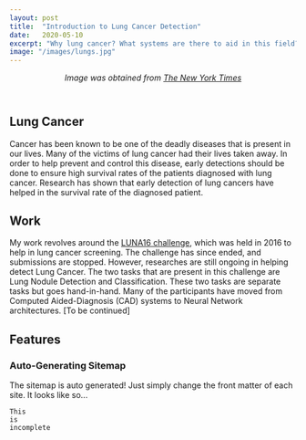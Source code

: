 ```yaml
---
layout: post
title:  "Introduction to Lung Cancer Detection"
date:   2020-05-10
excerpt: "Why lung cancer? What systems are there to aid in this field?"
image: "/images/lungs.jpg"
---
```

<header>
<p><i>Image was obtained from <a href="https://www.nytimes.com/2019/05/20/health/	cancer-artificial-intelligence-ct-scans.html">The New York Times</a></i></p>
</header>

## Lung Cancer

Cancer has been known to be one of the deadly diseases that is present in our lives. Many of the victims of lung cancer had their lives taken away. In order to help prevent and control this disease, early detections should be done to ensure high survival rates of the patients diagnosed with lung cancer. Research has shown that early detection of lung cancers have helped in the survival rate of the diagnosed patient.

## Work

My work revolves around the [LUNA16 challenge](https://luna16.grand-challenge.org/), which was held in 2016 to help in lung cancer screening. The challenge has since ended, and submissions are stopped. However, researches are still ongoing in helping detect Lung Cancer. The two tasks that are present in this challenge are Lung Nodule Detection and Classification. These two tasks are separate tasks but goes hand-in-hand. Many of the participants have moved from Computed Aided-Diagnosis (CAD) systems to Neural Network architectures. [To be continued]

## Features
### Auto-Generating Sitemap
The sitemap is auto generated! Just simply change the front matter of each site. It looks like so...
```
This
is
incomplete
```
